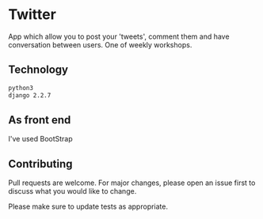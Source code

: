 # Twitter

App which allow you to post your 'tweets', comment them and have conversation between users. One of weekly workshops.

## Technology


```bash
python3
django 2.2.7
```

## As front end

I've used BootStrap

## Contributing
Pull requests are welcome. For major changes, please open an issue first to discuss what you would like to change.

Please make sure to update tests as appropriate.
